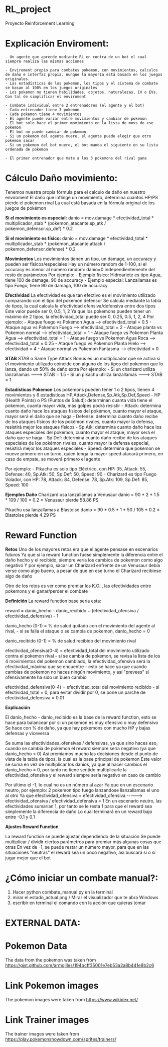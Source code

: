 # RL_project
Proyecto Reinforcement Learning

# Explicación Enviroment:
    - Un agente que aprende mediante RL en contra de un bot el cual siempre realiza las mismas acciones
    
    - Enviroment propio para combates pokemon, con movimientos, calculos de daño e interfaz propia. Aunque la mayoría está basado en los juegos originales.
    - Las estadísticas de los pokemon, los tipos y el sistema de combate se basan al 100% en los juegos originales
    - Los pokemon no tienen habilidades, objetos, naturalezas, IV o EVs. Con tal de simplificar el enviroment

    - Combate individual entre 2 entrenadores (el agente y el bot)
    - Cada entrenador tiene 3 pokemon
    - Cada pokemon tiene 4 movimientos
    - El agente puede variar entre movimientos y cambiar de pokemon
    - El bot solo hace el primer movimiento en la lista de movs de ese pokemon
    - El bot no puede cambiar de pokemon
    - Si un pokemon del agente muere, el agente puede elegir que otro pokemon sacar
    - Si un pokemon del bot muere, el bot manda el siguiente en su lista ordenada de pokemon

    - El primer entrenador que mate a los 3 pokemons del rival gana

# Cálculo Daño movimiento:
Tenemos nuestra propia fórmula para el calculo de daño en nuestro enviroment
El daño que inflinge un movimiento, determina cuantos HP/PS pierde el pokemon rival
La cual está basada en la fórmula original de los juegos de pokémon

**Si el movimiento es especial:**
    danio = mov.damage * efectividad_total * multiplicador_stab * (pokemon_atacante.sp_atk / pokemon_defensor.sp_def) * 0.2

**Si el movimiento es físico:**
    danio = mov.damage * efectividad_total * multiplicador_stab * (pokemon_atacante.attack / pokemon_defensor.defense) * 0.2

**Movimientos**
Los movimientos tienen un tipo, un damage, un accuracy y pueden ser físicos/especiales
Hay un número random de 1-100, si el accuracy es menor al número random: danio=0  independientemente del resto de parámetros
Por ejemplo: 
    - Ejemplo físico: Hidroariete es tipo Agua, tiene 100 de damage, 90 de accuracy
    - Ejemplo especial: Lanzallamas es tipo Fuego, tiene 90 de damaga, 100 de accuracy

**Efectividad**
La efectividad es que tan efectivo es el movimiento utilizado comparando con el tipo del pokemon defensor
Se calcula mediante la tabla de tipos, la cual calcula la efectividad ofensiva/defensiva entre dos tipos
Este valor puede ser 0, 0.5, 1, 2
Ya que los pokemons pueden tener un máximo de 2 tipos, la efectividad_total puede ser 0, 0.25, 0.5, 1, 2, 4
Por ejemplo:
    - Ataque fuego vs Pokemon Agua --> efectividad_total = 0.5
    - Ataque agua vs Pokemon Fuego --> efectividad_total = 2
    - Ataque planta vs Pokemon normal --> efectividad_total = 1
    - Ataque fuego vs Pokemon Planta Agua --> efectividad_total = 1
    - Ataque fuego vs Pokemon Agua Roca --> efectividad_total = 0.25
    - Ataque fuego vs Pokemon Planta Hielo --> efectividad = 4
    - Ataque normal vs Pokemon Fantasma --> efectividad = 0


**STAB**
STAB o Same Type Attack Bonus es un multiplicador que se activa si el movimiento utilizado coincide con alguno de los tipos del pokemon que lo lanza, dando un 50% de daño extra
Por ejemplo:
    - Si un charizard utiliza lanzallamas ---> STAB = 1.5
    - Si un pikachu utiliza lanzallamas ---> STAB = 1


**Estadísticas Pokemon**
Los pokemons pueden tener 1 o 2 tipos, tienen 4 movimientos y 6 estadísticas
HP,Attack,Defense,Sp.Atk,Sp.Def,Speed
    - HP (Health Points) o PS (Puntos de Salud): determinan cuanta vida tiene el pokemon, cuanta mayor vida, más golpes podrá resistir
    - Attack: determina cuanto daño hace los ataques físicos del pokémon, cuanto mayor el ataque, mayor será el daño que se haga
    - Defense: determina cuanto daño recibe de los ataques físicos de los pokémon rivales, cuanto mayor la defensa, resistirá mejor los ataques físicos
    - Sp.Atk: determina cuanto daño hace los ataques especiales del pokémon, cuanto mayor el ataque, mayor será el daño que se haga
    - Sp.Def: determina cuanto daño recibe de los ataques especiales de los pokémon rivales, cuanto mayor la defensa especial, resistirá mejor los ataques especiales
    - Speed: determina que pokemon se mueve primero en un turno, quien tenga la mayor speed atacará primero, en caso de empate, se moverá primero el agente

Por ejemplo: 
    - Pikachu es solo tipo Eléctrico, con HP: 35, Attack: 55, Defense: 40, Sp.Atk: 50, Sp.Def: 50, Speed: 90
    - Charizard es tipo Fuego Volador, con HP: 78, Attack: 84, Defense: 78, Sp.Atk: 109, Sp.Def: 85, Speed: 100

**Ejemplos Daño**
Charizard usa lanzallamas a Venusaur
danio = 90 * 2 * 1.5 * 109 / 100 * 0.2 = Venusaur pierde 58.86 PS

Pikachu usa lanzallamas a Blastoise
danio = 90 * 0.5 * 1 * 50 / 105 * 0.2 = Blastoise pierde 4.29 PS


# Reward Function

**Retos**
Uno de los mayores retos era que el agente pensase en escenarios futuros
Ya que si la reward function fuese simplemente la diferencia entre el daño hecho y el recibido, siempre vería los cambios de pokemon como algo negativo
Y por ejemplo, sacar un Charizard enfrente de un Venusaur debía verse como algo bueno, a pesar de que en ese turno el Charizard recibiese algo de daño

Otro de los retos es ver como premiar los K.O. , las efectividades entre pokemons y el ganar/perder el combate 

**Definición**
La reward function base sería esta:

reward = danio_hecho - danio_recibido + (efectividad_ofensiva / efectividad_defensiva) - 1

danio_hecho (0-1) = % de salud quitado con el movimiento del agente al rival, 
    - si se falla el ataque o se cambia de pokemon, danio_hecho = 0

danio_recibido (0-1) = % de salud recibido del movimiento rival

efectividad_ofensiva(0-4) = efectividad_total del movimiento utilizado contra el pokemon rival
    - si se cambia de pokemon, se revisa la lista de los 4 movimientos del pokemon cambiado, la efectividad_ofensiva será la efectividad_máxima que se encuentre
    - esto se hace ya que cuando cambias de pokemon no haces ningún movimiento, y así "prevees" si ofensivamente ha sido un buen cambio

efectividad_defensiva(0-4) = efectividad_total del movimiento recibido 
    - si efectividad_total = 0, para evitar dividir por 0, se pone un parche de efectividad_defensiva = 0.01

**Explicación**

El danio_hecho - danio_recibido es la base de la reward function, esto se hace para balancear por si un pokemon es muy ofensivo o muy defensivo
Se hace con % de daño, ya que hay pokemons con mucho HP y bajas defensas y viceversa

Se suma las efectividades_ofensivas / defensivas, ya que sino haces eso, cuando se cambia de pokemon el reward siempre sería negativo (ya que danio_hecho = 0)
Así premiamos mucho las decisiones desde el punto de vista de la tabla de tipos, la cual es la base principal de pokemon
Este valor se suma en vez de multiplicar los danios, ya que al hacer cambios el danio_hecho = 0, por tanto no tiene sentido multiplicarle la efectividad_ofensiva y el reward siempre sería negativo en caso de cambio

Por último el -1, lo cual no es un número al azar
Ya que en un escenario neutro, por ejemplo: 2 pokemon tipo fuego lanzandose llanzallamas el uno al otro
Ya que efectividad_ofensiva = efectividad_ofensiva  ----->  efectividad_ofensiva / efectividad_defensiva = 1
En un escenario neutro, las efectividades sumarían 1, por tanto se le resta 1 para que el reward sea simplemente la diferencia de daño
Lo cual terminará en un reward bajo entre -0.1 y 0.1

**Ajustes Reward Function**

La reward function se puede ajustar dependiendo de la situación
Se puede multiplicar / dividir ciertos parámetros para premiar más algunas cosas que otras
En vez de -1, se puede restar un número mayor, para que en las situaciones "neutras" el reward sea un poco negativo, así buscará si o sí jugar mejor que el bot



# ¿Cómo iniciar un combate manual?:
1. Hacer python combate_manual.py   en la terminal
2. mirar el estado_actual.png / Mirar el visualizador que te abra Windows
3. escribir en terminal el comando con la acción que quieras tomar

# EXTERNAL DATA:
# Pokemon Data
The data from the pokemon was taken from
https://gist.github.com/armgilles/194bcff35001e7eb53a2a8b441e8b2c6

# Link Pokemon images
The pokemon images were taken from
https://www.wikidex.net/

# Link Trainer images
The trainer images were taken from 
https://play.pokemonshowdown.com/sprites/trainers/


